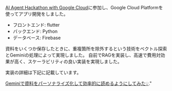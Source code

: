 [AI Agent Hackathon with Google Cloud](https://zenn.dev/hackathons/2024-google-cloud-japan-ai-hackathon)に参加し、Google Cloud Platformを使ってアプリ開発をしました。

- フロントエンド: flutter
- バックエンド: Python
- データベース: Firebase

資料をいくつか保存したときに、重複箇所を除外するという技術をベクトル探索とGeminiの処理によって実現しました。
自前でRAGを実装し、高速で費用対効果が高く、スケーラビリティの良い実装を実現しました。

実装の詳細は下記に記載しています。


[Geminiで資料をパーソナライズ化して効率的に読めるようにしてみた💡](https://zenn.dev/yay1/articles/4c2615d147089c)."
